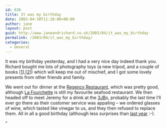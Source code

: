 ```yaml
---
id: 636
title: It was my birthday
date: 2003-04-30T11:28:00+00:00
author: jane
layout: post
guid: http://www.janeandrichard.co.uk/2003/04/it_was_my_birthday
permalink: /2003/04/it_was_my_birthday/
categories:
  - General
---
```

It was my birthday yesterday, and I had a very nice day indeed thank you. Richard bought me lots of photography toys (a new tripod, and a couple of books [[1](http://www.amazon.co.uk/exec/obidos/ASIN/071531274X/richarddallaway)],[[2](http://www.amazon.co.uk/exec/obidos/ASIN/0817437126/richarddallaway)]) which will keep me out of mischief, and I got some lovely presents from other friends and family.

We went out for dinner at the [Regency Restaurant](http://www.thisisbrightonandhove.co.uk/brighton__hove/leisure/eating_out/seafood/regency.html), which was pretty good, although [La Fourchette](http://www.thisisbrightonandhove.co.uk/brighton__hove/leisure/eating_out/french/la_fourchette.html) is still my favourite seafood restaurant. We then headed off to meet Jeremy for a drink at the [3JB](http://www.thisisbrightonandhove.co.uk/brighton__hove/leisure/at_the_bar/threejollybutchers.html)s, probably the last time I&#8217;ll ever go there as their customer service was appaling &#8211; we ordered glasses of wine, which tasted like vinegar to us, and they then refused to replace them. All in all a good birthday (although less surprises than [last year](http://www.flickr.com/photos/janed/sets/72157622634902371/) :-).

&#8220;